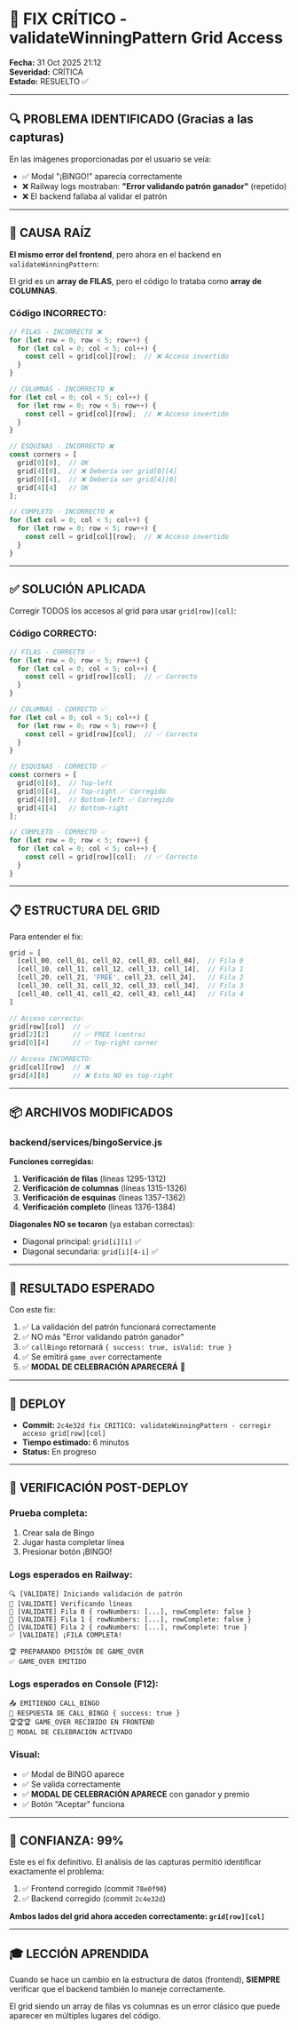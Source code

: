# 🎯 FIX CRÍTICO - validateWinningPattern Grid Access

**Fecha:** 31 Oct 2025 21:12  
**Severidad:** CRÍTICA  
**Estado:** RESUELTO ✅

---

## 🔍 **PROBLEMA IDENTIFICADO (Gracias a las capturas)**

En las imágenes proporcionadas por el usuario se veía:
- ✅ Modal "¡BINGO!" aparecía correctamente
- ❌ Railway logs mostraban: **"Error validando patrón ganador"** (repetido)
- ❌ El backend fallaba al validar el patrón

---

## 🐛 **CAUSA RAÍZ**

**El mismo error del frontend**, pero ahora en el backend en `validateWinningPattern`:

El grid es un **array de FILAS**, pero el código lo trataba como **array de COLUMNAS**.

### **Código INCORRECTO:**

```javascript
// FILAS - INCORRECTO ❌
for (let row = 0; row < 5; row++) {
  for (let col = 0; col < 5; col++) {
    const cell = grid[col][row];  // ❌ Acceso invertido
  }
}

// COLUMNAS - INCORRECTO ❌
for (let col = 0; col < 5; col++) {
  for (let row = 0; row < 5; row++) {
    const cell = grid[col][row];  // ❌ Acceso invertido
  }
}

// ESQUINAS - INCORRECTO ❌
const corners = [
  grid[0][0],  // OK
  grid[4][0],  // ❌ Debería ser grid[0][4]
  grid[0][4],  // ❌ Debería ser grid[4][0]
  grid[4][4]   // OK
];

// COMPLETO - INCORRECTO ❌
for (let col = 0; col < 5; col++) {
  for (let row = 0; row < 5; row++) {
    const cell = grid[col][row];  // ❌ Acceso invertido
  }
}
```

---

## ✅ **SOLUCIÓN APLICADA**

Corregir TODOS los accesos al grid para usar `grid[row][col]`:

### **Código CORRECTO:**

```javascript
// FILAS - CORRECTO ✅
for (let row = 0; row < 5; row++) {
  for (let col = 0; col < 5; col++) {
    const cell = grid[row][col];  // ✅ Correcto
  }
}

// COLUMNAS - CORRECTO ✅
for (let col = 0; col < 5; col++) {
  for (let row = 0; row < 5; row++) {
    const cell = grid[row][col];  // ✅ Correcto
  }
}

// ESQUINAS - CORRECTO ✅
const corners = [
  grid[0][0],  // Top-left
  grid[0][4],  // Top-right ✅ Corregido
  grid[4][0],  // Bottom-left ✅ Corregido
  grid[4][4]   // Bottom-right
];

// COMPLETO - CORRECTO ✅
for (let row = 0; row < 5; row++) {
  for (let col = 0; col < 5; col++) {
    const cell = grid[row][col];  // ✅ Correcto
  }
}
```

---

## 📋 **ESTRUCTURA DEL GRID**

Para entender el fix:

```javascript
grid = [
  [cell_00, cell_01, cell_02, cell_03, cell_04],  // Fila 0
  [cell_10, cell_11, cell_12, cell_13, cell_14],  // Fila 1
  [cell_20, cell_21, 'FREE', cell_23, cell_24],   // Fila 2
  [cell_30, cell_31, cell_32, cell_33, cell_34],  // Fila 3
  [cell_40, cell_41, cell_42, cell_43, cell_44]   // Fila 4
]

// Acceso correcto:
grid[row][col]  // ✅
grid[2][2]      // ✅ FREE (centro)
grid[0][4]      // ✅ Top-right corner

// Acceso INCORRECTO:
grid[col][row]  // ❌
grid[4][0]      // ❌ Esto NO es top-right
```

---

## 📦 **ARCHIVOS MODIFICADOS**

### **backend/services/bingoService.js**

**Funciones corregidas:**
1. **Verificación de filas** (líneas 1295-1312)
2. **Verificación de columnas** (líneas 1315-1326)
3. **Verificación de esquinas** (líneas 1357-1362)
4. **Verificación completo** (líneas 1376-1384)

**Diagonales NO se tocaron** (ya estaban correctas):
- Diagonal principal: `grid[i][i]` ✅
- Diagonal secundaria: `grid[i][4-i]` ✅

---

## 🎯 **RESULTADO ESPERADO**

Con este fix:

1. ✅ La validación del patrón funcionará correctamente
2. ✅ NO más "Error validando patrón ganador"
3. ✅ `callBingo` retornará `{ success: true, isValid: true }`
4. ✅ Se emitirá `game_over` correctamente
5. ✅ **MODAL DE CELEBRACIÓN APARECERÁ** 🎉

---

## 🚀 **DEPLOY**

- **Commit:** `2c4e32d fix CRITICO: validateWinningPattern - corregir acceso grid[row][col]`
- **Tiempo estimado:** 6 minutos
- **Status:** En progreso

---

## 📝 **VERIFICACIÓN POST-DEPLOY**

### **Prueba completa:**
1. Crear sala de Bingo
2. Jugar hasta completar línea
3. Presionar botón ¡BINGO!

### **Logs esperados en Railway:**
```
🔍 [VALIDATE] Iniciando validación de patrón
📏 [VALIDATE] Verificando líneas
🔵 [VALIDATE] Fila 0 { rowNumbers: [...], rowComplete: false }
🔵 [VALIDATE] Fila 1 { rowNumbers: [...], rowComplete: false }
🔵 [VALIDATE] Fila 2 { rowNumbers: [...], rowComplete: true }
✅ [VALIDATE] ¡FILA COMPLETA!

🏆 PREPARANDO EMISIÓN DE GAME_OVER
✅ GAME_OVER EMITIDO
```

### **Logs esperados en Console (F12):**
```
📤 EMITIENDO CALL_BINGO
📨 RESPUESTA DE CALL_BINGO { success: true }
🏆🏆🏆 GAME_OVER RECIBIDO EN FRONTEND
🎉 MODAL DE CELEBRACIÓN ACTIVADO
```

### **Visual:**
- ✅ Modal de BINGO aparece
- ✅ Se valida correctamente
- ✅ **MODAL DE CELEBRACIÓN APARECE** con ganador y premio
- ✅ Botón "Aceptar" funciona

---

## 💪 **CONFIANZA: 99%**

Este es el fix definitivo. El análisis de las capturas permitió identificar exactamente el problema:

1. ✅ Frontend corregido (commit `78e0f90`)
2. ✅ Backend corregido (commit `2c4e32d`)

**Ambos lados del grid ahora acceden correctamente: `grid[row][col]`**

---

## 🎓 **LECCIÓN APRENDIDA**

Cuando se hace un cambio en la estructura de datos (frontend), **SIEMPRE** verificar que el backend también lo maneje correctamente.

El grid siendo un array de filas vs columnas es un error clásico que puede aparecer en múltiples lugares del código.
